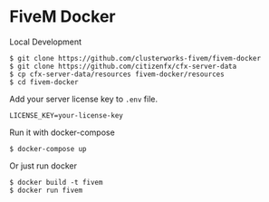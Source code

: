 FiveM Docker
============

Local Development

    $ git clone https://github.com/clusterworks-fivem/fivem-docker
    $ git clone https://github.com/citizenfx/cfx-server-data
    $ cp cfx-server-data/resources fivem-docker/resources
    $ cd fivem-docker

Add your server license key to `.env` file.

    LICENSE_KEY=your-license-key

Run it with docker-compose

    $ docker-compose up

Or just run docker

    $ docker build -t fivem
    $ docker run fivem 
